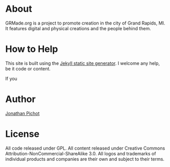 # About
GRMade.org is a project to promote creation in the city of Grand Rapids, MI. It features digital and physical creations and the people behind them.

# How to Help
This site is built using the [Jekyll static site generator](http://jekyllrb.com/). I welcome any help, be it code or content.

If you

# Author
[Jonathan Pichot](http://about.me/pichot)

# License
All code released under GPL.
All content released under Creative Commons Attribution-NonCommercial-ShareAlike 3.0.
All logos and trademarks of individual products and companies are their own and subject to their terms.